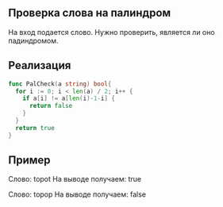 ## Проверка слова на палиндром

На вход подается слово. Нужно проверить, является ли оно падиндромом.

## Реализация 

```go
func PalCheck(a string) bool{
  for i := 0; i < len(a) / 2; i++ {
    if a[i] != a[len(i)-1-i] {
      return false
    }
  }
  return true
}
```

## Пример

Слово: topot  На выводе получаем: true

Слово: topop  На выводе получаем: false
